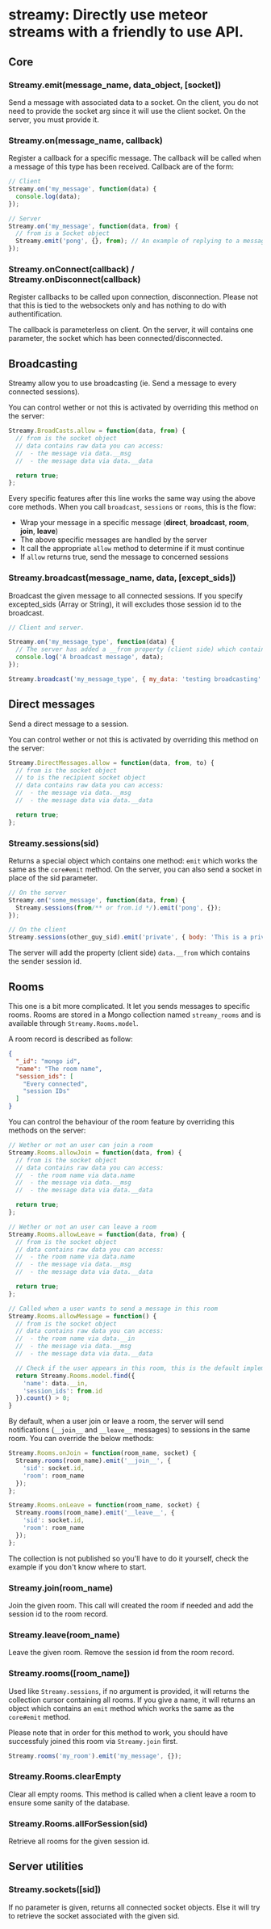 # streamy: Directly use meteor streams with a friendly to use API.

## Core

### Streamy.emit(message_name, data_object, [socket])

Send a message with associated data to a socket. On the client, you do not need to provide the socket arg since it will use the client socket. On the server, you must provide it.

### Streamy.on(message_name, callback)

Register a callback for a specific message. The callback will be called when a message of this type has been received. Callback are of the form:

```javascript
// Client
Streamy.on('my_message', function(data) {
  console.log(data);
});

// Server
Streamy.on('my_message', function(data, from) {
  // from is a Socket object
  Streamy.emit('pong', {}, from); // An example of replying to a message
});
```

### Streamy.onConnect(callback) / Streamy.onDisconnect(callback)

Register callbacks to be called upon connection, disconnection. Please not that this is tied to the websockets only and has nothing to do with authentification.

The callback is parameterless on client. On the server, it will contains one parameter, the socket which has been connected/disconnected.

## Broadcasting

Streamy allow you to use broadcasting (ie. Send a message to every connected sessions).

You can control wether or not this is activated by overriding this method on the server:

```javascript
Streamy.BroadCasts.allow = function(data, from) {
  // from is the socket object
  // data contains raw data you can access:
  //  - the message via data.__msg
  //  - the message data via data.__data

  return true;
};
```

Every specific features after this line works the same way using the above core methods. When you call `broadcast`, `sessions` or `rooms`, this is the flow:

- Wrap your message in a specific message (__direct__, __broadcast__, __room__, __join__, __leave__)
- The above specific messages are handled by the server
- It call the appropriate `allow` method to determine if it must continue
- If `allow` returns true, send the message to concerned sessions

### Streamy.broadcast(message_name, data, [except_sids])

Broadcast the given message to all connected sessions. If you specify excepted_sids (Array or String), it will excludes those session id to the broadcast.

```javascript
// Client and server.

Streamy.on('my_message_type', function(data) {
  // The server has added a __from property (client side) which contains the session id of the sender
  console.log('A broadcast message', data);
});

Streamy.broadcast('my_message_type', { my_data: 'testing broadcasting' });
```

## Direct messages

Send a direct message to a session.

You can control wether or not this is activated by overriding this method on the server:

```javascript
Streamy.DirectMessages.allow = function(data, from, to) {
  // from is the socket object
  // to is the recipient socket object
  // data contains raw data you can access:
  //  - the message via data.__msg
  //  - the message data via data.__data

  return true;
};
```

### Streamy.sessions(sid)

Returns a special object which contains one method: `emit` which works the same as the `core#emit` method. On the server, you can also send a socket in place of the sid parameter.

```javascript
// On the server
Streamy.on('some_message', function(data, from) {
  Streamy.sessions(from/** or from.id */).emit('pong', {});
});

// On the client
Streamy.sessions(other_guy_sid).emit('private', { body: 'This is a private message' });
```

The server will add the property (client side) `data.__from` which contains the sender session id.

## Rooms

This one is a bit more complicated. It let you sends messages to specific rooms. Rooms are stored in a Mongo collection named `streamy_rooms` and is available through `Streamy.Rooms.model`.

A room record is described as follow:

```json
{
  "_id": "mongo id",
  "name": "The room name",
  "session_ids": [
    "Every connected",
    "session IDs"
  ]
}
```

You can control the behaviour of the room feature by overriding this methods on the server:

```javascript
// Wether or not an user can join a room
Streamy.Rooms.allowJoin = function(data, from) {
  // from is the socket object
  // data contains raw data you can access:
  //  - the room name via data.name
  //  - the message via data.__msg
  //  - the message data via data.__data

  return true;
};

// Wether or not an user can leave a room
Streamy.Rooms.allowLeave = function(data, from) {
  // from is the socket object
  // data contains raw data you can access:
  //  - the room name via data.name
  //  - the message via data.__msg
  //  - the message data via data.__data

  return true;
};

// Called when a user wants to send a message in this room
Streamy.Rooms.allowMessage = function() {
  // from is the socket object
  // data contains raw data you can access:
  //  - the room name via data.__in
  //  - the message via data.__msg
  //  - the message data via data.__data

  // Check if the user appears in this room, this is the default implementation
  return Streamy.Rooms.model.find({ 
    'name': data.__in, 
    'session_ids': from.id
  }).count() > 0;
}
```

By default, when a user join or leave a room, the server will send notifications (`__join__` and `__leave__` messages) to sessions in the same room. You can override the below methods:

```javascript
Streamy.Rooms.onJoin = function(room_name, socket) {
  Streamy.rooms(room_name).emit('__join__', {
    'sid': socket.id,
    'room': room_name
  });
};

Streamy.Rooms.onLeave = function(room_name, socket) {
  Streamy.rooms(room_name).emit('__leave__', {
    'sid': socket.id,
    'room': room_name
  });
};
```

The collection is not published so you'll have to do it yourself, check the example if you don't know where to start.

### Streamy.join(room_name)

Join the given room. This call will created the room if needed and add the session id to the room record.

### Streamy.leave(room_name)

Leave the given room. Remove the session id from the room record.

### Streamy.rooms([room_name])

Used like `Streamy.sessions`, if no argument is provided, it will returns the collection cursor containing all rooms. If you give a name, it will returns an object which contains an `emit` method which works the same as the `core#emit` method.

Please note that in order for this method to work, you should have successfuly joined this room via `Streamy.join` first.

```javascript
Streamy.rooms('my_room').emit('my_message', {});
```

### Streamy.Rooms.clearEmpty

Clear all empty rooms. This method is called when a client leave a room to ensure some sanity of the database.

### Streamy.Rooms.allForSession(sid)

Retrieve all rooms for the given session id.

## Server utilities

### Streamy.sockets([sid])

If no parameter is given, returns all connected socket objects. Else it will try to retrieve the socket associated with the given sid.